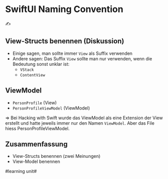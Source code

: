 # SwiftUI Naming Convention
✍️

## View-Structs benennen (Diskussion)

- Einige sagen, man sollte immer `View` als Suffix verwenden
- Andere sagen: Das Suffix `View` sollte man nur verwenden, wenn die Bedeutung sonst unklar ist:
	- `VStack`
	- `ContentView`

## ViewModel

- `PersonProfile` (View)
- `PersonProfileViewModel` (ViewModel)

=\> Bei Hacking with Swift wurde das ViewModel als eine Extension der View erstellt und hatte jeweils immer nur den Namen `ViewModel`. Aber das File hiess PersonProfileViewModel.

## Zusammenfassung
- View-Structs benennen (zwei Meinungen) 
- View-Model benennen

#learning unit#